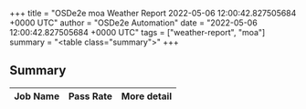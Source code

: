 +++
title = "OSDe2e moa Weather Report 2022-05-06 12:00:42.827505684 +0000 UTC"
author = "OSDe2e Automation"
date = "2022-05-06 12:00:42.827505684 +0000 UTC"
tags = ["weather-report", "moa"]
summary = "<table class=\"summary\"></table>"
+++
## Summary

| Job Name | Pass Rate | More detail |
|----------|-----------|-------------|




